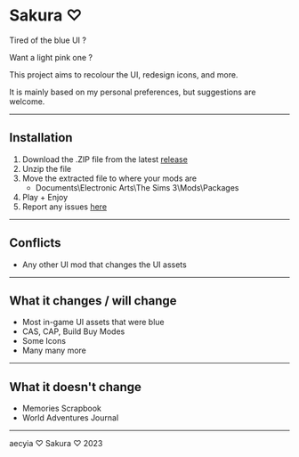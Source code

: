 # Sakura ♡

Tired of the blue UI ?

Want a light pink one ?

This project aims to recolour the UI, redesign icons, and more.

It is mainly based on my personal preferences, but suggestions are welcome.

---

## Installation

01. Download the .ZIP file from the latest [release](https://github.com/aecyia/Sakura/releases)
02. Unzip the file
03. Move the extracted file to where your mods are
	+ Documents\Electronic Arts\The Sims 3\Mods\Packages
04. Play + Enjoy
05. Report any issues [here](https://github.com/aecyia/Sakura/issues)

---

## Conflicts

+ Any other UI mod that changes the UI assets

---

## What it changes / will change

+ Most in-game UI assets that were blue
+ CAS, CAP, Build Buy Modes
+ Some Icons
+ Many many more

---

## What it doesn't change

+ Memories Scrapbook
+ World Adventures Journal

---

aecyia ♡ Sakura ♡ 2023
